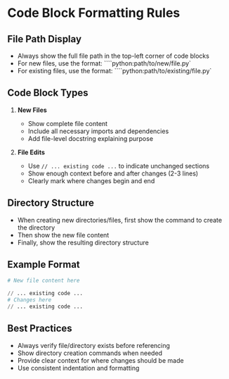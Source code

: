 # Code Block Formatting Rules

## File Path Display
- Always show the full file path in the top-left corner of code blocks
- For new files, use the format: ````python:path/to/new/file.py`
- For existing files, use the format: ````python:path/to/existing/file.py`

## Code Block Types
1. **New Files**
   - Show complete file content
   - Include all necessary imports and dependencies
   - Add file-level docstring explaining purpose

2. **File Edits**
   - Use `// ... existing code ...` to indicate unchanged sections
   - Show enough context before and after changes (2-3 lines)
   - Clearly mark where changes begin and end

## Directory Structure
- When creating new directories/files, first show the command to create the directory
- Then show the new file content
- Finally, show the resulting directory structure

## Example Format
```python:src/example/new_file.py
# New file content here
```

```python:src/example/existing_file.py
// ... existing code ...
# Changes here
// ... existing code ...
```

## Best Practices
- Always verify file/directory exists before referencing
- Show directory creation commands when needed
- Provide clear context for where changes should be made
- Use consistent indentation and formatting 